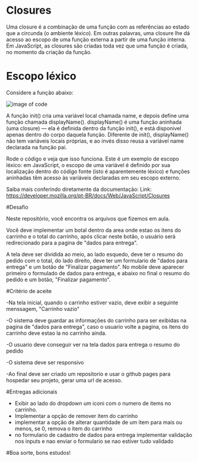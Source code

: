 # Closures

Uma closure é a combinação de uma função com as referências ao estado que a circunda (o ambiente léxico). Em outras palavras, uma closure lhe dá acesso ao escopo de uma função externa a partir de uma função interna. Em JavaScript, as closures são criadas toda vez que uma função é criada, no momento da criação da função.


# Escopo léxico
Considere a função abaixo:

<img src="https://codepontotech.com.br/imagensCode/closureJs.png" alt="image of code">


A função init() cria uma variável local chamada name, e depois define uma função chamada displayName(). displayName() é uma função aninhada (uma closure) — ela é definida dentro da função init(), e está disponivel apenas dentro do corpo daquela função. Diferente de init(), displayName() não tem variáveis locais próprias, e ao invés disso reusa a variável name declarada na função pai.

Rode o código e veja que isso funciona. Este é um exemplo de escopo léxico: em JavaScript, o escopo de uma variável é definido por sua localização dentro do código fonte (isto é aparentemente léxico) e funções aninhadas têm acesso às variáveis declaradas em seu escopo externo.

Saiba mais conferindo diretamente da documentação: 
Link: https://developer.mozilla.org/pt-BR/docs/Web/JavaScript/Closures


#Desafio

Neste repositório, você encontra os arquivos que fizemos em aula.

Você deve implementar um botal dentro da area onde estao os itens do carrinho e o total do carrinho, após clicar neste botão, o usuário será redirecionado para a pagina  de "dados para entrega". 

A tela deve ser dividida ao meio, ao lado esquedo, deve ter o resumo do pedido com o total, do lado direito, deve ter um formulario de "dados para entrega" e um botão de "Finalizar pagamento". No mobile deve aparecer primeiro o formulado de dados para entrega, e abaixo no final o resumo do pedido e um botão, "Finalizar pagamento".


#Critério de aceite

-Na tela inicial, quando o carrinho estiver vazio, deve exibir a seguinte menssagem, "Carrinho vazio"

-O sistema deve guardar as informações do carrinho para ser exibidas na pagina de "dados para entrega", caso o usuario volte a pagina, os itens do carrinho deve estao la no carrinho ainda.

-O usuario deve conseguir ver na tela dados para entrega o resumo do pedido

-O sistema deve ser responsivo

-Ao final deve ser criado um repositorio e usar o github pages para hospedar seu projeto, gerar uma url de acesso.

#Entregas adicionais

- Exibir ao lado do dropdown um iconi com o numero de items no carrinho.
- Implementar a opção de remover item do carrinho
- implementar a opção de alterar quantidade de um item para mais ou menos, se 0, remova o item do carrinho
- no formulario de cadastro de dados para entrega implementar validação nos inputs e nao enviar o formulario se nao estiver tudo validado


#Boa sorte, bons estudos!




